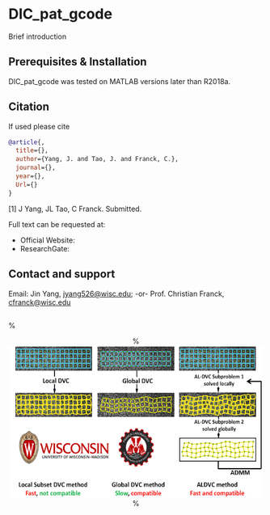 # DIC_pat_gcode
Brief introduction
 
 
## Prerequisites & Installation
DIC_pat_gcode was tested on MATLAB versions later than R2018a. 

 
## Citation
If used please cite
```bibtex
@article{,
  title={},
  author={Yang, J. and Tao, J. and Franck, C.},
  journal={},
  year={},
  Url={}
}
```
 
[1] J Yang, JL Tao, C Franck. Submitted. 

Full text can be requested at: 
* Official Website:  
* ResearchGate:  

## Contact and support
Email: Jin Yang, jyang526@wisc.edu; -or- Prof. Christian Franck, cfranck@wisc.edu
 
##

 
%<p align="center">
%  <img width="538" height="301" src="https://github.com/FranckLab/ALDVC/blob/master/aldvc_logo.png">
%</p>



